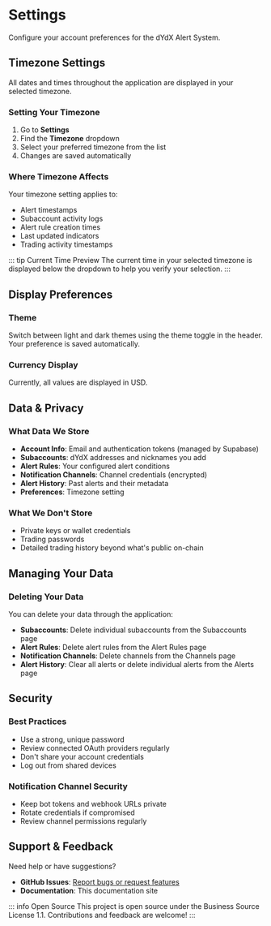 # Settings

Configure your account preferences for the dYdX Alert System.

## Timezone Settings

All dates and times throughout the application are displayed in your selected timezone.

### Setting Your Timezone

1. Go to **Settings**
2. Find the **Timezone** dropdown
3. Select your preferred timezone from the list
4. Changes are saved automatically

### Where Timezone Affects

Your timezone setting applies to:
- Alert timestamps
- Subaccount activity logs
- Alert rule creation times
- Last updated indicators
- Trading activity timestamps

::: tip Current Time Preview
The current time in your selected timezone is displayed below the dropdown to help you verify your selection.
:::

## Display Preferences

### Theme
Switch between light and dark themes using the theme toggle in the header. Your preference is saved automatically.

### Currency Display
Currently, all values are displayed in USD.

## Data & Privacy

### What Data We Store

- **Account Info**: Email and authentication tokens (managed by Supabase)
- **Subaccounts**: dYdX addresses and nicknames you add
- **Alert Rules**: Your configured alert conditions
- **Notification Channels**: Channel credentials (encrypted)
- **Alert History**: Past alerts and their metadata
- **Preferences**: Timezone setting

### What We Don't Store

- Private keys or wallet credentials
- Trading passwords
- Detailed trading history beyond what's public on-chain

## Managing Your Data

### Deleting Your Data

You can delete your data through the application:

- **Subaccounts**: Delete individual subaccounts from the Subaccounts page
- **Alert Rules**: Delete alert rules from the Alert Rules page
- **Notification Channels**: Delete channels from the Channels page
- **Alert History**: Clear all alerts or delete individual alerts from the Alerts page

## Security

### Best Practices

- Use a strong, unique password
- Review connected OAuth providers regularly
- Don't share your account credentials
- Log out from shared devices

### Notification Channel Security

- Keep bot tokens and webhook URLs private
- Rotate credentials if compromised
- Review channel permissions regularly

## Support & Feedback

Need help or have suggestions?

- **GitHub Issues**: [Report bugs or request features](https://github.com/justmert/dydx-alerts/issues)
- **Documentation**: This documentation site

::: info Open Source
This project is open source under the Business Source License 1.1. Contributions and feedback are welcome!
:::

